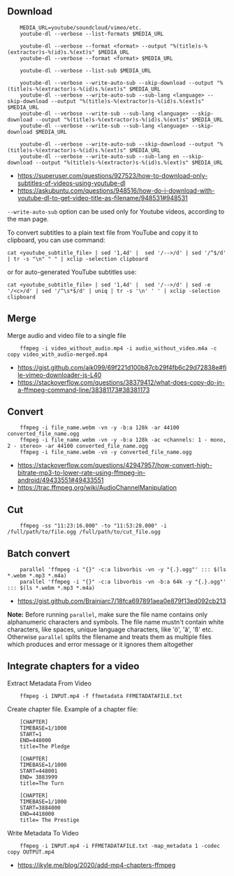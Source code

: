 ## Download

        MEDIA_URL=youtube/soundcloud/vimeo/etc.
        youtube-dl --verbose --list-formats $MEDIA_URL
        
        youtube-dl --verbose --format <format> --output "%(title)s-%(extractor)s-%(id)s.%(ext)s" $MEDIA_URL
        youtube-dl --verbose --format <format> $MEDIA_URL
        
        youtube-dl --verbose --list-sub $MEDIA_URL
        
        youtube-dl --verbose --write-auto-sub --skip-download --output "%(title)s-%(extractor)s-%(id)s.%(ext)s" $MEDIA_URL
        youtube-dl --verbose --write-auto-sub --sub-lang <language> --skip-download --output "%(title)s-%(extractor)s-%(id)s.%(ext)s" $MEDIA_URL
        youtube-dl --verbose --write-sub --sub-lang <language> --skip-download --output "%(title)s-%(extractor)s-%(id)s.%(ext)s" $MEDIA_URL
        youtube-dl --verbose --write-sub --sub-lang <language> --skip-download $MEDIA_URL
        
        youtube-dl --verbose --write-auto-sub --skip-download --output "%(title)s-%(extractor)s-%(id)s.%(ext)s" $MEDIA_URL
        youtube-dl --verbose --write-auto-sub --sub-lang en --skip-download --output "%(title)s-%(extractor)s-%(id)s.%(ext)s" $MEDIA_URL
        
* https://superuser.com/questions/927523/how-to-download-only-subtitles-of-videos-using-youtube-dl
* https://askubuntu.com/questions/948516/how-do-i-download-with-youtube-dl-to-get-video-title-as-filename/948531#948531
        
`--write-auto-sub` option can be used only for Youtube videos, according to the man page.

To convert subtitles to a plain text file from YouTube and copy it to clipboard, you can use command:

    cat <youtube_subtitle_file> | sed '1,4d' |  sed '/-->/d' | sed '/^$/d' | tr -s "\n" " " | xclip -selection clipboard
    
or for auto-generated YouTube subtitles use:

    cat <youtube_subtitle_file> | sed '1,4d' |  sed '/-->/d' | sed -e '/<c>/d' | sed '/^\s*$/d' | uniq | tr -s '\n' ' ' | xclip -selection clipboard

## Merge

Merge audio and video file to a single file

        ffmpeg -i video_without_audio.mp4 -i audio_without_video.m4a -c copy video_with_audio-merged.mp4

* https://gist.github.com/aik099/69f221d100b87cb29f4fb6c29d72838e#file-vimeo-downloader-js-L40
* https://stackoverflow.com/questions/38379412/what-does-copy-do-in-a-ffmpeg-command-line/38381173#38381173

## Convert

        ffmpeg -i file_name.webm -vn -y -b:a 128k -ar 44100 converted_file_name.ogg
        ffmpeg -i file_name.webm -vn -y -b:a 128k -ac <channels: 1 - mono, 2 - stereo> -ar 44100 converted_file_name.ogg
        ffmpeg -i file_name.webm -vn -y converted_file_name.ogg
        
* https://stackoverflow.com/questions/42947957/how-convert-high-bitrate-mp3-to-lower-rate-using-ffmpeg-in-android/49433551#49433551
* https://trac.ffmpeg.org/wiki/AudioChannelManipulation

## Cut

        ffmpeg -ss "11:23:16.000" -to "11:53:28.000" -i /full/path/to/file.ogg /full/path/to/cut_file.ogg

## Batch convert

        parallel 'ffmpeg -i "{}" -c:a libvorbis -vn -y "{.}.ogg"' ::: $(ls *.webm *.mp3 *.m4a)
        parallel 'ffmpeg -i "{}" -c:a libvorbis -vn -b:a 64k -y "{.}.ogg"' ::: $(ls *.webm *.mp3 *.m4a)

* https://gist.github.com/Brainiarc7/18fca697891aea0e879f13ed092cb213

**Note:** Before running `parallel`, make sure the file name contains only alphanumeric characters and symbols.
The file name mustn't contain white characters, like spaces, unique language characters, like 'ö', 'ä', 'ß' etc.
Otherwise `parallel` splits the filename and treats them as multiple files which produces and error message 
or it ignores them altogether

## Integrate chapters for a video

Extract Metadata From Video

        ffmpeg -i INPUT.mp4 -f ffmetadata FFMETADATAFILE.txt

Create chapter file. Example of a chapter file:

        [CHAPTER]
        TIMEBASE=1/1000
        START=1
        END=448000
        title=The Pledge

        [CHAPTER]
        TIMEBASE=1/1000
        START=448001
        END= 3883999
        title=The Turn

        [CHAPTER]
        TIMEBASE=1/1000
        START=3884000
        END=4418000
        title= The Prestige

Write Metadata To Video

        ffmpeg -i INPUT.mp4 -i FFMETADATAFILE.txt -map_metadata 1 -codec copy OUTPUT.mp4

* https://ikyle.me/blog/2020/add-mp4-chapters-ffmpeg

